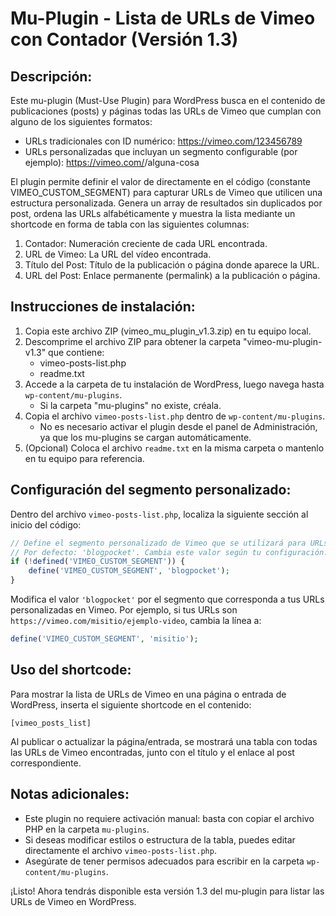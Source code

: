 Mu-Plugin - Lista de URLs de Vimeo con Contador (Versión 1.3)
=====================================================================

Descripción:
-------------
Este mu-plugin (Must-Use Plugin) para WordPress busca en el contenido de publicaciones (posts) y páginas todas las URLs de Vimeo que cumplan con alguno de los siguientes formatos:
 - URLs tradicionales con ID numérico: https://vimeo.com/123456789
 - URLs personalizadas que incluyan un segmento configurable (por ejemplo): https://vimeo.com/<segmento>/alguna-cosa

El plugin permite definir el valor de <segmento> directamente en el código (constante VIMEO_CUSTOM_SEGMENT) para capturar URLs de Vimeo que utilicen una estructura personalizada. Genera un array de resultados sin duplicados por post, ordena las URLs alfabéticamente y muestra la lista mediante un shortcode en forma de tabla con las siguientes columnas:
 1. Contador: Numeración creciente de cada URL encontrada.
 2. URL de Vimeo: La URL del vídeo encontrada.
 3. Título del Post: Título de la publicación o página donde aparece la URL.
 4. URL del Post: Enlace permanente (permalink) a la publicación o página.

Instrucciones de instalación:
-----------------------------
1. Copia este archivo ZIP (vimeo_mu_plugin_v1.3.zip) en tu equipo local.
2. Descomprime el archivo ZIP para obtener la carpeta "vimeo-mu-plugin-v1.3" que contiene:
   - vimeo-posts-list.php
   - readme.txt
3. Accede a la carpeta de tu instalación de WordPress, luego navega hasta `wp-content/mu-plugins`.
   - Si la carpeta "mu-plugins" no existe, créala.
4. Copia el archivo `vimeo-posts-list.php` dentro de `wp-content/mu-plugins`.
   - No es necesario activar el plugin desde el panel de Administración, ya que los mu-plugins se cargan automáticamente.
5. (Opcional) Coloca el archivo `readme.txt` en la misma carpeta o mantenlo en tu equipo para referencia.

Configuración del segmento personalizado:
-----------------------------------------
Dentro del archivo `vimeo-posts-list.php`, localiza la siguiente sección al inicio del código:

```php
// Define el segmento personalizado de Vimeo que se utilizará para URLs del tipo https://vimeo.com/<segmento>/...
// Por defecto: 'blogpocket'. Cambia este valor según tu configuración.
if (!defined('VIMEO_CUSTOM_SEGMENT')) {
    define('VIMEO_CUSTOM_SEGMENT', 'blogpocket');
}
```

Modifica el valor `'blogpocket'` por el segmento que corresponda a tus URLs personalizadas en Vimeo. Por ejemplo, si tus URLs son `https://vimeo.com/misitio/ejemplo-video`, cambia la línea a:

```php
define('VIMEO_CUSTOM_SEGMENT', 'misitio');
```

Uso del shortcode:
------------------
Para mostrar la lista de URLs de Vimeo en una página o entrada de WordPress, inserta el siguiente shortcode en el contenido:
```
[vimeo_posts_list]
```

Al publicar o actualizar la página/entrada, se mostrará una tabla con todas las URLs de Vimeo encontradas, junto con el título y el enlace al post correspondiente.

Notas adicionales:
------------------
- Este plugin no requiere activación manual: basta con copiar el archivo PHP en la carpeta `mu-plugins`.
- Si deseas modificar estilos o estructura de la tabla, puedes editar directamente el archivo `vimeo-posts-list.php`.
- Asegúrate de tener permisos adecuados para escribir en la carpeta `wp-content/mu-plugins`.

¡Listo! Ahora tendrás disponible esta versión 1.3 del mu-plugin para listar las URLs de Vimeo en WordPress.
